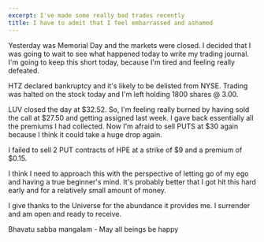 ```yaml
---
excerpt: I've made some really bad trades recently
title: I have to admit that I feel embarrassed and ashamed
---
```

Yesterday was Memorial Day and the markets were closed.
I decided that I was going to wait to see what happened today to write my trading journal.
I'm going to keep this short today, because I'm tired and feeling really defeated.

HTZ declared bankruptcy and it's likely to be delisted from NYSE.
Trading was halted on the stock today and I'm left holding 1800 shares @ 3.00.

LUV closed the day at $32.52.
So, I'm feeling really burned by having sold the call at $27.50 and getting assigned last week.
I gave back essentially all the premiums I had collected.
Now I'm afraid to sell PUTS at $30 again because I think it could take a huge drop again.

I failed to sell 2 PUT contracts of HPE at a strike of $9 and a premium of $0.15.

I think I need to approach this with the perspective of letting go of my ego and having a true beginner's mind.
It's probably better that I got hit this hard early and for a relatively small amount of money.

I give thanks to the Universe for the abundance it provides me.
I surrender and am open and ready to receive.

Bhavatu sabba mangalam - May all beings be happy
